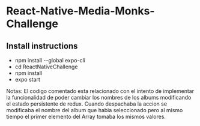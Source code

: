 # React-Native-Media-Monks-Challenge



## Install instructions

- npm install --global expo-cli
- cd ReactNativeChallenge
- npm install
- expo start


Notas: El codigo comentado esta relacionado con el intento de implementar la funcionalidad de poder cambiar los nombres de los albums modificando el estado persistente de redux. Cuando despachaba la accion se modificaba el nombre del album que habia seleccionado pero al mismo tiempo el primer elemento del Array tomaba los mismos valores.
